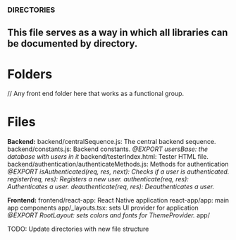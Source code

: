 ### DIRECTORIES
## This file serves as a way in which all libraries can be documented by directory.

# Folders
// Any front end folder here that works as a functional group.


# Files

**Backend:**
backend/centralSequence.js: The central backend sequence.
backend/constants.js: Backend constants. 
    *@EXPORT usersBase: the database with users in it*
backend/testerIndex.html: Tester HTML file.
backend/authentication/authenticateMethods.js: Methods for authentication
    *@EXPORT isAuthenticated(req, res, next): Checks if a user is authenticated.* 
    *register(req, res): Registers a new user.*
    *authenticate(req, res): Authenticates a user.* 
    *deauthenticate(req, res): Deauthenticates a user.*

**Frontend:**
frontend/react-app: React Native application
    react-app/app: main app components
        app/_layouts.tsx: sets UI provider for application
            *@EXPORT RootLayout: sets colors and fonts for ThemeProvider.*
        app/

TODO: Update directories with new file structure